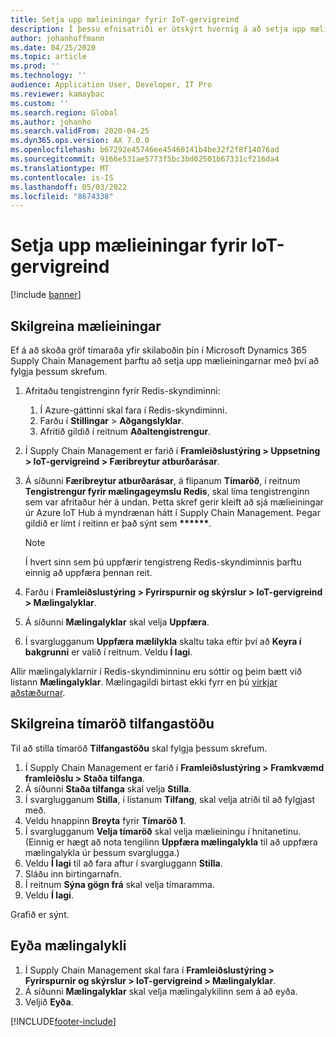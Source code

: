```yaml
---
title: Setja upp mælieiningar fyrir IoT-gervigreind
description: Í þessu efnisatriði er útskýrt hvernig á að setja upp mælieiningar fyrir IoT-gervigreind.
author: johanhoffmann
ms.date: 04/25/2020
ms.topic: article
ms.prod: ''
ms.technology: ''
audience: Application User, Developer, IT Pro
ms.reviewer: kamaybac
ms.custom: ''
ms.search.region: Global
ms.author: johanho
ms.search.validFrom: 2020-04-25
ms.dyn365.ops.version: AX 7.0.0
ms.openlocfilehash: b67292e45746ee45460141b4be32f2f8f14076ad
ms.sourcegitcommit: 9166e531ae5773f5bc3bd02501b67331cf216da4
ms.translationtype: MT
ms.contentlocale: is-IS
ms.lasthandoff: 05/03/2022
ms.locfileid: "8674338"
---
```

# <a name="set-up-metrics-for-iot-intelligence"></a>Setja upp mælieiningar fyrir IoT-gervigreind

[!include [banner](../../includes/banner.md)]

## <a name="configure-metrics"></a>Skilgreina mælieiningar

Ef á að skoða gröf tímaraða yfir skilaboðin þín í Microsoft Dynamics 365 Supply Chain Management þarftu að setja upp mælieiningarnar með því að fylgja þessum skrefum.

1. Afritaðu tengistrenginn fyrir Redis-skyndiminni:

    1. Í Azure-gáttinni skal fara í Redis-skyndiminni.
    2. Farðu í **Stillingar** \> **Aðgangslyklar**.
    3. Afritið gildið í reitnum **Aðaltengistrengur**.

2. Í Supply Chain Management er farið í **Framleiðslustýring \> Uppsetning \> IoT-gervigreind \> Færibreytur atburðarásar**.
3. Á síðunni **Færibreytur atburðarásar**, á flipanum **Tímaröð**, í reitnum **Tengistrengur fyrir mælingageymslu Redis**, skal líma tengistrenginn sem var afritaður hér á undan. Þetta skref gerir kleift að sjá mælieiningar úr Azure IoT Hub á myndrænan hátt í Supply Chain Management. Þegar gildið er límt í reitinn er það sýnt sem **\*\*\*\*\*\***.

    > [!NOTE]
    > Í hvert sinn sem þú uppfærir tengistreng Redis-skyndiminnis þarftu einnig að uppfæra þennan reit.

4. Farðu í **Framleiðslustýring \> Fyrirspurnir og skýrslur \> IoT-gervigreind \> Mælingalyklar**.
5. Á síðunni **Mælingalyklar** skal velja **Uppfæra**.
6. Í svarglugganum **Uppfæra mælilykla** skaltu taka eftir því að **Keyra í bakgrunni** er valið í reitnum. Veldu **Í lagi**.

Allir mælingalyklarnir í Redis-skyndiminninu eru sóttir og þeim bætt við listann **Mælingalyklar**. Mælingagildi birtast ekki fyrr en þú [virkjar aðstæðurnar](iot-scenario-setup.md).

## <a name="configure-the-resource-status-time-series"></a>Skilgreina tímaröð tilfangastöðu

Til að stilla tímaröð **Tilfangastöðu** skal fylgja þessum skrefum.

1. Í Supply Chain Management er farið í **Framleiðslustýring \> Framkvæmd framleiðslu \> Staða tilfanga**.
2. Á síðunni **Staða tilfanga** skal velja **Stilla**.
2. Í svarglugganum **Stilla**, í listanum **Tilfang**, skal velja atriði til að fylgjast með.
3. Veldu hnappinn **Breyta** fyrir **Tímaröð 1**.
4. Í svarglugganum **Velja tímaröð** skal velja mælieiningu í hnitanetinu. (Einnig er hægt að nota tengilinn **Uppfæra mælingalykla** til að uppfæra mælingalykla úr þessum svarglugga.)
5. Veldu **Í lagi** til að fara aftur í svargluggann **Stilla**.
6. Sláðu inn birtingarnafn.
7. Í reitnum **Sýna gögn frá** skal velja tímaramma.
8. Veldu **Í lagi**.

Grafið er sýnt.

## <a name="delete-a-metric-key"></a>Eyða mælingalykli

1. Í Supply Chain Management skal fara í **Framleiðslustýring \> Fyrirspurnir og skýrslur \> IoT-gervigreind \> Mælingalyklar**.
2. Á síðunni **Mælingalyklar** skal velja mælingalykilinn sem á að eyða.
3. Veljið **Eyða**.


[!INCLUDE[footer-include](../../includes/footer-banner.md)]